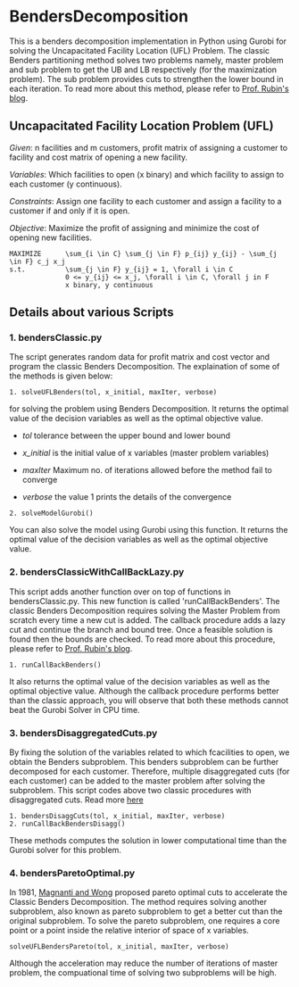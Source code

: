 # BendersDecomposition

This is a benders decomposition implementation in Python using Gurobi for solving the Uncapacitated Facility Location (UFL) Problem. The classic Benders partitioning method solves two problems namely, master problem and sub problem to get the UB and LB respectively (for the maximization problem). The sub problem provides cuts to strengthen the lower bound in each iteration. To read more about this method, please refer to [Prof. Rubin's blog](https://orinanobworld.blogspot.com/2011/10/benders-decomposition-then-and-now.html).

## Uncapacitated Facility Location Problem (UFL)
*Given*: n facilities and m customers, profit matrix of assigning a customer to facility and cost matrix of opening a new facility.

*Variables*: Which facilities to open (x binary) and which facility to assign to each customer (y continuous).

*Constraints*: Assign one facility to each customer and assign a facility to a customer if and only if it is open.

*Objective*: Maximize the profit of assigning and minimize the cost of opening new facilities.
```
MAXIMIZE      \sum_{i \in C} \sum_{j \in F} p_{ij} y_{ij} - \sum_{j \in F} c_j x_j
s.t.          \sum_{j \in F} y_{ij} = 1, \forall i \in C
              0 <= y_{ij} <= x_j, \forall i \in C, \forall j in F
              x binary, y continuous
```
## Details about various Scripts
### 1. bendersClassic.py
The script generates random data for profit matrix and cost vector and program the classic Benders Decomposition. The explaination of some of the methods is given below:

```
1. solveUFLBenders(tol, x_initial, maxIter, verbose)
```
for solving the problem using Benders Decomposition. It returns the optimal value of the decision variables as well as the optimal objective value.

 - *tol* tolerance between the upper bound and lower bound
 
 - *x_initial* is the initial value of x variables (master problem variables)
 
 - *maxIter* Maximum no. of iterations allowed before the method fail to converge
 
 - *verbose* the value 1 prints the details of the convergence
 
 
```
2. solveModelGurobi()
```
 You can also solve the model using Gurobi using this function. It returns the optimal value of the decision variables as well as the optimal objective value.
 
 ### 2. bendersClassicWithCallBackLazy.py
 This script adds another function over on top of functions in bendersClassic.py. This new function is called 'runCallBackBenders'. The classic Benders Decomposition requires solving the Master Problem from scratch every time a new cut is added. The callback procedure adds a lazy cut and continue the branch and bound tree. Once a feasible solution is found then the bounds are checked. To read more about this procedure, please refer to [Prof. Rubin's blog](https://orinanobworld.blogspot.com/2011/10/benders-decomposition-then-and-now.html). 
 
 
```
1. runCallBackBenders()  
```
 
 It also returns the optimal value of the decision variables as well as the optimal objective value. 
 Although the callback procedure performs better than the classic approach, you will observe that both these methods cannot beat the Gurobi Solver in CPU time.
 
 ### 3. bendersDisaggregatedCuts.py
 By fixing the solution of the variables related to which fcacilities to open, we obtain the Benders subproblem. This benders subproblem can be further decomposed for each customer. Therefore, multiple disaggregated cuts (for each customer) can be added to the master problem after solving the subproblem. This script codes above two classic  procedures with disaggregated cuts.  Read more [here](https://orinanobworld.blogspot.com/2012/09/separable-benders-decomposition.html)
 
 
 ```
 1. bendersDisaggCuts(tol, x_initial, maxIter, verbose)
 2. runCallBackBendersDisagg()
```
 These methods computes the solution in lower computational time than the Gurobi solver for this problem. 


 ### 4. bendersParetoOptimal.py
 In 1981, [Magnanti and Wong](https://pubsonline.informs.org/doi/10.1287/opre.29.3.464) proposed pareto optimal cuts to accelerate the Classic Benders Decomposition. The method requires solving another subproblem, also known as pareto subproblem to get a better cut than the original subproblem. To solve the pareto subproblem, one requires a core point or a point inside the relative interior of space of x variables. 
 
  ```
 solveUFLBendersPareto(tol, x_initial, maxIter, verbose)
 ```
 
 Although the acceleration may reduce the number of iterations of master problem, the compuational time of solving two subproblems will be high.
 
 

